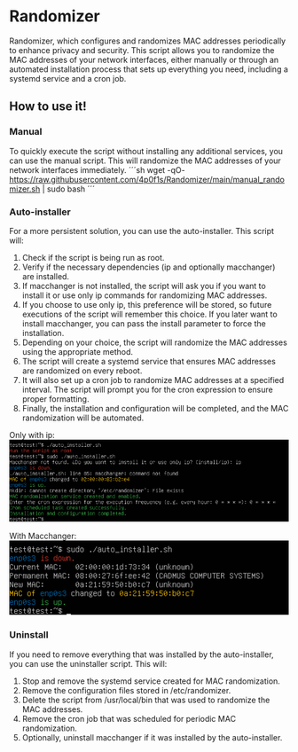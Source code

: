 # Randomizer

Randomizer, which configures and randomizes MAC addresses periodically to enhance privacy and security.
This script allows you to randomize the MAC addresses of your network interfaces, either manually or through an automated installation process that sets up everything you need, including a systemd service and a cron job.

## How to use it!

### Manual

To quickly execute the script without installing any additional services, you can use the manual script. This will randomize the MAC addresses of your network interfaces immediately.
´´´sh
wget -qO- https://raw.githubusercontent.com/4p0f1s/Randomizer/main/manual_randomizer.sh | sudo bash
´´´

### Auto-installer

For a more persistent solution, you can use the auto-installer.
This script will:

1. Check if the script is being run as root.
2. Verify if the necessary dependencies (ip and optionally macchanger) are installed.
3. If macchanger is not installed, the script will ask you if you want to install it or use only ip commands for randomizing MAC addresses.
4. If you choose to use only ip, this preference will be stored, so future executions of the script will remember this choice. If you later want to install macchanger, you can pass the install parameter to force the installation.
5. Depending on your choice, the script will randomize the MAC addresses using the appropriate method.
6. The script will create a systemd service that ensures MAC addresses are randomized on every reboot.
7. It will also set up a cron job to randomize MAC addresses at a specified interval. The script will prompt you for the cron expression to ensure proper formatting.
8. Finally, the installation and configuration will be completed, and the MAC randomization will be automated.

Only with ip:
![Auto installer](img/execution.png)

With Macchanger:
![Auto installer](img/execution2.png)

### Uninstall

If you need to remove everything that was installed by the auto-installer, you can use the uninstaller script.
This will:

1. Stop and remove the systemd service created for MAC randomization.
2. Remove the configuration files stored in /etc/randomizer.
3. Delete the script from /usr/local/bin that was used to randomize the MAC addresses.
4. Remove the cron job that was scheduled for periodic MAC randomization.
5. Optionally, uninstall macchanger if it was installed by the auto-installer.


